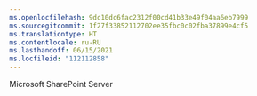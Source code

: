 ```yaml
---
ms.openlocfilehash: 9dc10dc6fac2312f00cd41b33e49f04aa6eb7999
ms.sourcegitcommit: 1f27f33852112702ee35fbc0c02fba37899e4cf5
ms.translationtype: HT
ms.contentlocale: ru-RU
ms.lasthandoff: 06/15/2021
ms.locfileid: "112112858"
---
```

 Microsoft SharePoint Server